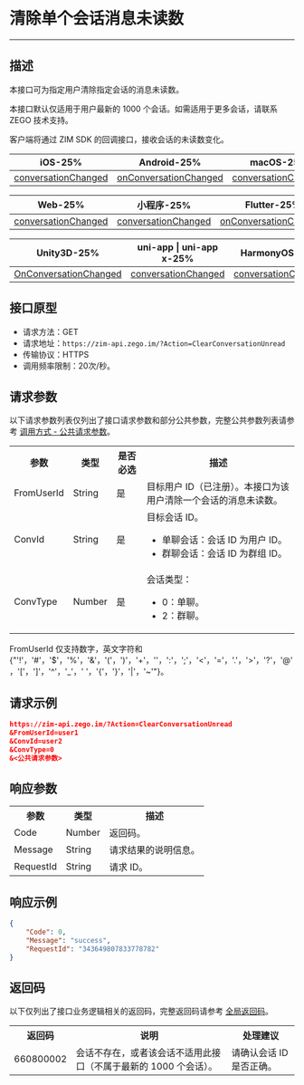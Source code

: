 
# 清除单个会话消息未读数

---

## 描述

本接口可为指定用户清除指定会话的消息未读数。

<Note title="说明">本接口默认仅适用于用户最新的 1000 个会话。如需适用于更多会话，请联系 ZEGO 技术支持。</Note>

客户端将通过 ZIM SDK 的回调接口，接收会话的未读数变化。

| iOS-25% | Android-25% | macOS-25% | Windows-25% |
| ----- | ------- | ----- | ------- |
| [conversationChanged](https://doc-zh.zego.im/article/api?doc=zim_API~objective-c_ios~protocol~ZIMEventHandler#zim-group-member-info-updated-operated-info-group-id) | [onConversationChanged](https://doc-zh.zego.im/article/api?doc=zim_API~java_android~class~ZIMEventHandler#on-conversation-changed) | [conversationChanged](https://doc-zh.zego.im/article/api?doc=zim_API~objective-c_macos~protocol~ZIMEventHandler#zim-group-member-info-updated-operated-info-group-id) | [onConversationChanged](https://doc-zh.zego.im/article/api?doc=zim_API~cpp_windows~class~ZIMEventHandler#on-conversation-changed) |

| Web-25% | 小程序-25% | Flutter-25% | React Native-25% |
| ----- | ------ | ------- | ------------ |
| [conversationChanged](https://doc-zh.zego.im/article/api?doc=zim_API~javascript_web~interface~ZIMEventHandler#conversation-changed) | [conversationChanged](https://doc-zh.zego.im/article/api?doc=zim_API~javascript_wxxcx~interface~ZIMEventHandler#conversation-changed) | [onConversationChanged](https://pub.dev/documentation/zego_zim/latest/zego_zim/ZIMEventHandler/onConversationChanged.html) | [conversationChanged](https://doc-zh.zego.im/article/api?doc=zim_API~javascript_react-native~interface~ZIMEventHandler#conversation-changed) |

| Unity3D-25% | uni-app \| uni-app x-25% | HarmonyOS-25% |  
| ----- | ------- | --------- | 
| [OnConversationChanged](https://doc-zh.zego.im/article/api?doc=zim_API~cs_unity3d~class~ZIMEventHandler#on-conversation-changed) | [conversationChanged](https://doc-zh.zego.im/article/api?doc=zim_API~javascript_uni-app~interface~ZIMEventHandler#group-application-updated) | [conversationChanged](https://doc-zh.zego.im/article/api?doc=zim_API~javascript_harmony~interface~ZIMEventHandler#conversation-changed) |  

## 接口原型

- 请求方法：GET
- 请求地址：`https://zim-api.zego.im/?Action=ClearConversationUnread`
- 传输协议：HTTPS
- 调用频率限制：20次/秒。

## 请求参数

以下请求参数列表仅列出了接口请求参数和部分公共参数，完整公共参数列表请参考 [调用方式 - 公共请求参数](/zim-server/accessing-server-apis#2-公共参数)。

<table>
<tbody><tr>
<th>参数</th>
<th>类型</th>
<th>是否必选</th>
<th>描述</th>
</tr>
<tr>
<td>FromUserId</td>
<td>String</td>
<td>是</td>
<td>目标用户 ID（已注册）。本接口为该用户清除一个会话的消息未读数。</td>
</tr>
<tr>
<td>ConvId</td>
<td>String</td>
<td>是</td>
<td>目标会话 ID。<ul><li>单聊会话：会话 ID 为用户 ID。</li><li>群聊会话：会话 ID 为群组 ID。</li></ul></td>
</tr>
<tr>
<td>ConvType</td>
<td>Number</td>
<td>是</td>
<td>会话类型：<ul><li>0：单聊。</li><li>2：群聊。</li></ul></td>
</tr>
</tbody></table>


<Note title="说明">

FromUserId 仅支持数字，英文字符和 {"'!'，'#'，'$'，'%'，'&'，'('，')'，'+'，''，':'，';'，'<'，'='，'.'，'>'，'?'，'@'，'['，']'，'^'，'_'，' '，'{'，'}'，'|'，'~'"}。
</Note>

## 请求示例

```json
https://zim-api.zego.im/?Action=ClearConversationUnread
&FromUserId=user1
&ConvId=user2
&ConvType=0
&<公共请求参数>
```

## 响应参数

<table>
  <colgroup>
    <col />
    <col />
    <col />
  </colgroup>
<tbody><tr data-row-level="1">
<th>参数</th>
<th>类型</th>
<th>描述</th>
</tr>
<tr data-row-level="2">
<td>Code</td>
<td>Number</td>
<td>返回码。</td>
</tr>
<tr data-row-level="3">
<td>Message</td>
<td>String</td>
<td>请求结果的说明信息。</td>
</tr>
<tr data-row-level="4">
<td>RequestId</td>
<td>String</td>
<td>请求 ID。</td>
</tr>
</tbody></table>

## 响应示例

```json
{
    "Code": 0,
    "Message": "success",
    "RequestId": "343649807833778782"
}
```


## 返回码

以下仅列出了接口业务逻辑相关的返回码，完整返回码请参考 [全局返回码](/zim-server/return-codes)。

<table>
<tbody><tr>
<th>返回码</th>
<th>说明</th>
<th>处理建议</th>
</tr>
<tr>
<td>660800002</td>
<td>会话不存在，或者该会话不适用此接口（不属于最新的 1000 个会话）。</td>
<td>请确认会话 ID 是否正确。</td>
</tr>
</tbody></table>
